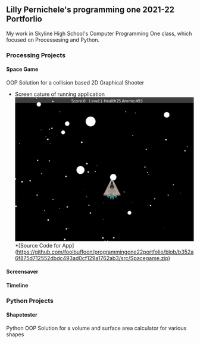 ## Lilly Pernichele's programming one 2021-22 Portforlio 
My work in Skyline High School's Computer Programming One class, which focused on Processesing and Python.

### Processing Projects
 
#### Space Game 
OOP Solution for a collision based 2D Graphical Shooter
* Screen cature of running application
![Space game](images/Spacegame2022.png)
*[Source Code for App] (https://github.com/foolbuffoon/programmingone22portfolio/blob/b352a6f875d712552dbdc493ad0cf129a1762ab3/src/Spacegame.zip)
#### Screensaver 


#### Timeline 


### Python Projects

#### Shapetester 
Python OOP Solution for a volume and surface area calculator for various shapes
